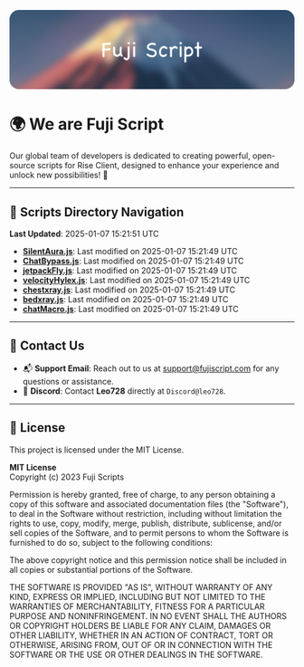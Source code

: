 ![Banner](.github/b.webp)

# 🌍 **We are Fuji Script**

Our global team of developers is dedicated to creating powerful, open-source scripts for Rise Client, designed to enhance your experience and unlock new possibilities! 🌟

---
<!-- SCRIPTS_NAVIGATION_START -->
## 📂 **Scripts Directory Navigation**

**Last Updated**: 2025-01-07 15:21:51 UTC

- **[SilentAura.js](scripts/SilentAura.js)**: Last modified on 2025-01-07 15:21:49 UTC
- **[ChatBypass.js](scripts/ChatBypass.js)**: Last modified on 2025-01-07 15:21:49 UTC
- **[jetpackFly.js](scripts/jetpackFly.js)**: Last modified on 2025-01-07 15:21:49 UTC
- **[velocityHylex.js](scripts/velocityHylex.js)**: Last modified on 2025-01-07 15:21:49 UTC
- **[chestxray.js](scripts/chestxray.js)**: Last modified on 2025-01-07 15:21:49 UTC
- **[bedxray.js](scripts/bedxray.js)**: Last modified on 2025-01-07 15:21:49 UTC
- **[chatMacro.js](scripts/chatMacro.js)**: Last modified on 2025-01-07 15:21:49 UTC

<!-- SCRIPTS_NAVIGATION_END -->

---

## 💬 **Contact Us**  
- 📬 **Support Email**: Reach out to us at [support@fujiscript.com](mailto:support@fujiscript.com) for any questions or assistance.  
- 💬 **Discord**: Contact **Leo728** directly at `Discord@leo728`.

---

## 📜 **License**

This project is licensed under the MIT License.  

**MIT License**  
Copyright (c) 2023 Fuji Scripts  

Permission is hereby granted, free of charge, to any person obtaining a copy of this software and associated documentation files (the "Software"), to deal in the Software without restriction, including without limitation the rights to use, copy, modify, merge, publish, distribute, sublicense, and/or sell copies of the Software, and to permit persons to whom the Software is furnished to do so, subject to the following conditions:  

The above copyright notice and this permission notice shall be included in all copies or substantial portions of the Software.  

THE SOFTWARE IS PROVIDED "AS IS", WITHOUT WARRANTY OF ANY KIND, EXPRESS OR IMPLIED, INCLUDING BUT NOT LIMITED TO THE WARRANTIES OF MERCHANTABILITY, FITNESS FOR A PARTICULAR PURPOSE AND NONINFRINGEMENT. IN NO EVENT SHALL THE AUTHORS OR COPYRIGHT HOLDERS BE LIABLE FOR ANY CLAIM, DAMAGES OR OTHER LIABILITY, WHETHER IN AN ACTION OF CONTRACT, TORT OR OTHERWISE, ARISING FROM, OUT OF OR IN CONNECTION WITH THE SOFTWARE OR THE USE OR OTHER DEALINGS IN THE SOFTWARE.  
